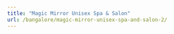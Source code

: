 ```yaml
---
title: "Magic Mirror Unisex Spa & Salon"
url: /bangalore/magic-mirror-unisex-spa-and-salon-2/
---
```

